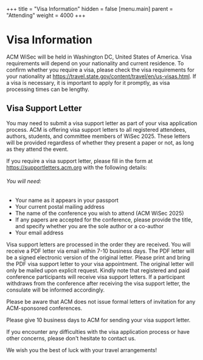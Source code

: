 
+++
title = "Visa Information"
hidden = false
[menu.main]
    parent = "Attending"
    weight = 4000
+++



# Visa Information


ACM WiSec will be held in Washington DC, United States of America. Visa requirements will depend on your nationality and current residence. To confirm whether you require a visa, please check the visa requirements for your nationality at https://travel.state.gov/content/travel/en/us-visas.html. If a visa is necessary, it is important to apply for it promptly, as visa processing times can be lengthy.

## Visa Support Letter

You may need to submit a visa support letter as part of your visa application process. ACM is offering visa support letters to all registered attendees, authors, students, and committee members of WiSec 2025. These letters will be provided regardless of whether they present a paper or not, as long as they attend the event.

If you require a visa support letter, please fill in the form at https://supportletters.acm.org with the following details:

###### You will need:
- Your name as it appears in your passport
- Your current postal mailing address
- The name of the conference you wish to attend (ACM WiSec 2025)
- If any papers are accepted for the conference, please provide the title, and specify whether you are the sole author or a co-author
- Your email address

Visa support letters are processed in the order they are received. You will receive a PDF letter via email within 7-10 business days. The PDF letter will be a signed electronic version of the original letter. Please print and bring the PDF visa support letter to your visa appointment. The original letter will only be mailed upon explicit request. Kindly note that registered and paid conference participants will receive visa support letters. If a participant withdraws from the conference after receiving the visa support letter, the consulate will be informed accordingly.

Please be aware that ACM does not issue formal letters of invitation for any ACM-sponsored conferences.

Please give 10 business days to ACM for sending your visa support letter.

If you encounter any difficulties with the visa application process or have other concerns, please don't hesitate to contact us.

We wish you the best of luck with your travel arrangements!


<!--
## Visa Information
If you are entering the Republic of Korea from abroad to attend the KIISC-ACM WiSec 2024, you will need a valid passport and visa issued by a Korean embassy or consulate for some countries. Please be sure to check the applicable information in advance according to the participant’s travel schedule and nationality. 


## Countries under Visa Waiver Agreement

For accurate visa information, please visit the 'KOREA VISA PORTAL' website (http://www.visa.go.kr) or ask to 'Korean Embassy'.
If you need a letter of invitation for participating in the KIISC-ACM WiSec 2024, please email to KIISC-ACM WiSec 2024 Secretariat (acm.wisec2024@gmail.com). 

<br>

Please send the information below to the secretariat (acm.wisec2024@gmail.com) after finishing your registration.

- Participant's Full Name
- Nationality
- Name of the Affiliation
- Paper Title, if any
- Passport Number
- Address

## Korea Electronic Travel Authorization

All foreign visitors who wish to enter the Republic of Korea must obtain K-ETA permission to board aircraft and ships bound for Korea. You must apply at least 72 hours before departure by accessing the K-ETA website or mobile app (K-ETA).

<br>

Fee: KRW 10,000 (approximately USD 9~10, additional fee excluded)

Payment by credit and debit card - automatic calculation of fees by country based on exchange rate.

If the application is completed with incorrect information, it cannot be corrected and re-application is required, so make sure to reconfirm the information entered before the final payment.

Click [Here](http://www.k-eta.go.kr) for more information

<br>

*The validity period of a K-ETA is 2 years from the date of approval.

K-ETA approval does not guarantee entry to the Republic of Korea. The final determination of a traveler's entry will be made by the immigration official during entry immigration inspection.

<br>

*Applicable to: 112 countries that can enter without a visa. Click [Here](https://www.visa.go.kr/main/openMain.do) for updates.

<br>

*Applicant

- A person who does not have a valid Korean visa.
- A person intending to enter the country for the purpose of tourism, visiting relatives, participating in events or meetings, and business (other than profitable activities.)
- A person who plans a short-term stay in Korea for business or tourism purpose For other inquiries, please proceed through the Korea Electronic Travel Permit Center.
- (https://www.k-eta.go.kr → Notice → Questions) Foreign language counseling available: 9am-12pm, 1pm-6pm on weekdays.
-->